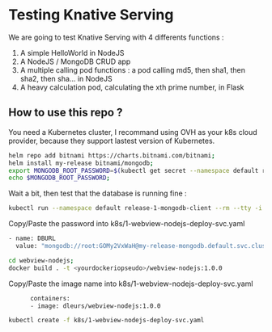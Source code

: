 # Testing Knative Serving


We are going to test Knative Serving with 4 differents functions :
1. A simple HelloWorld in NodeJS
2. A NodeJS / MongoDB CRUD app
3. A multiple calling pod functions : a pod calling md5, then sha1, then sha2, then sha... in NodeJS
4. A heavy calculation pod, calculating the xth prime number, in Flask

## How to use this repo ?

You need a Kubernetes cluster, I recommand using OVH as your k8s cloud provider, because they support lastest version of Kubernetes.
```bash
helm repo add bitnami https://charts.bitnami.com/bitnami; 
helm install my-release bitnami/mongodb;
export MONGODB_ROOT_PASSWORD=$(kubectl get secret --namespace default release-1-mongodb -o jsonpath="{.data.mongodb-root-password}" | base64 --decode);
echo $MONGODB_ROOT_PASSWORD;
```
Wait a bit, then test that the database is running fine :
```bash
kubectl run --namespace default release-1-mongodb-client --rm --tty -i --restart='Never' --image docker.io/bitnami/mongodb:4.2.8-debian-10-r7 --command -- mongo admin --host release-1-mongodb --authenticationDatabase admin -u root -p $MONGODB_ROOT_PASSWORD
```
Copy/Paste the password into k8s/1-webview-nodejs-deploy-svc.yaml
```bash
- name: DBURL
  value: "mongodb://root:GOMy2VxWaH@my-release-mongodb.default.svc.cluster.local:27017/todoProject?authSource=admin"
```
```bash
cd webview-nodejs; 
docker build . -t <yourdockeriopseudo>/webview-nodejs:1.0.0
```
Copy/Paste the image name into k8s/1-webview-nodejs-deploy-svc.yaml
```bash
      containers:
      - image: dleurs/webview-nodejs:1.0.0
```

```bash
kubectl create -f k8s/1-webview-nodejs-deploy-svc.yaml
```

```bash
```